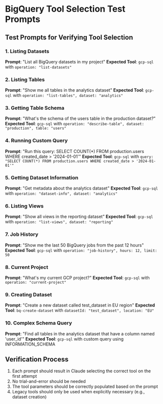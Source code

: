# BigQuery Tool Selection Test Prompts

## Test Prompts for Verifying Tool Selection

### 1. Listing Datasets
**Prompt**: "List all BigQuery datasets in my project"
**Expected Tool**: `gcp-sql` with `operation: "list-datasets"`

### 2. Listing Tables
**Prompt**: "Show me all tables in the analytics dataset"
**Expected Tool**: `gcp-sql` with `operation: "list-tables", dataset: "analytics"`

### 3. Getting Table Schema
**Prompt**: "What's the schema of the users table in the production dataset?"
**Expected Tool**: `gcp-sql` with `operation: "describe-table", dataset: "production", table: "users"`

### 4. Running Custom Query
**Prompt**: "Run this query: SELECT COUNT(*) FROM production.users WHERE created_date > '2024-01-01'"
**Expected Tool**: `gcp-sql` with `query: "SELECT COUNT(*) FROM production.users WHERE created_date > '2024-01-01'"`

### 5. Getting Dataset Information
**Prompt**: "Get metadata about the analytics dataset"
**Expected Tool**: `gcp-sql` with `operation: "dataset-info", dataset: "analytics"`

### 6. Listing Views
**Prompt**: "Show all views in the reporting dataset"
**Expected Tool**: `gcp-sql` with `operation: "list-views", dataset: "reporting"`

### 7. Job History
**Prompt**: "Show me the last 50 BigQuery jobs from the past 12 hours"
**Expected Tool**: `gcp-sql` with `operation: "job-history", hours: 12, limit: 50`

### 8. Current Project
**Prompt**: "What's my current GCP project?"
**Expected Tool**: `gcp-sql` with `operation: "current-project"`

### 9. Creating Dataset
**Prompt**: "Create a new dataset called test_dataset in EU region"
**Expected Tool**: `bq-create-dataset` with `datasetId: "test_dataset", location: "EU"`

### 10. Complex Schema Query
**Prompt**: "Find all tables in the analytics dataset that have a column named 'user_id'"
**Expected Tool**: `gcp-sql` with custom query using INFORMATION_SCHEMA

## Verification Process

1. Each prompt should result in Claude selecting the correct tool on the first attempt
2. No trial-and-error should be needed
3. The tool parameters should be correctly populated based on the prompt
4. Legacy tools should only be used when explicitly necessary (e.g., dataset creation)